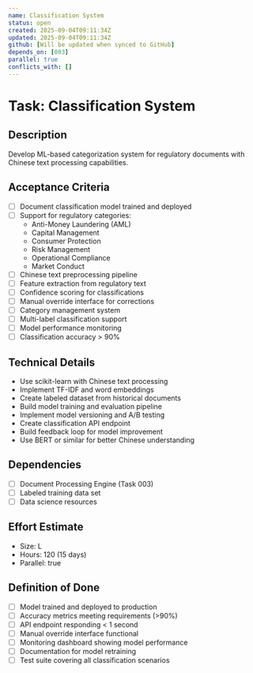 ```yaml
---
name: Classification System
status: open
created: 2025-09-04T09:11:34Z
updated: 2025-09-04T09:11:34Z
github: [Will be updated when synced to GitHub]
depends_on: [003]
parallel: true
conflicts_with: []
---
```


# Task: Classification System

## Description
Develop ML-based categorization system for regulatory documents with Chinese text processing capabilities.

## Acceptance Criteria
- [ ] Document classification model trained and deployed
- [ ] Support for regulatory categories:
  - Anti-Money Laundering (AML)
  - Capital Management
  - Consumer Protection
  - Risk Management
  - Operational Compliance
  - Market Conduct
- [ ] Chinese text preprocessing pipeline
- [ ] Feature extraction from regulatory text
- [ ] Confidence scoring for classifications
- [ ] Manual override interface for corrections
- [ ] Category management system
- [ ] Multi-label classification support
- [ ] Model performance monitoring
- [ ] Classification accuracy > 90%

## Technical Details
- Use scikit-learn with Chinese text processing
- Implement TF-IDF and word embeddings
- Create labeled dataset from historical documents
- Build model training and evaluation pipeline
- Implement model versioning and A/B testing
- Create classification API endpoint
- Build feedback loop for model improvement
- Use BERT or similar for better Chinese understanding

## Dependencies
- [ ] Document Processing Engine (Task 003)
- [ ] Labeled training data set
- [ ] Data science resources

## Effort Estimate
- Size: L
- Hours: 120 (15 days)
- Parallel: true

## Definition of Done
- [ ] Model trained and deployed to production
- [ ] Accuracy metrics meeting requirements (>90%)
- [ ] API endpoint responding < 1 second
- [ ] Manual override interface functional
- [ ] Monitoring dashboard showing model performance
- [ ] Documentation for model retraining
- [ ] Test suite covering all classification scenarios